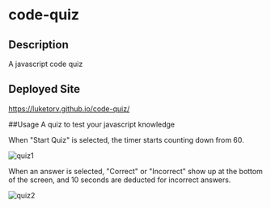 # code-quiz
## Description
A javascript code quiz

## Deployed Site
https://luketorv.github.io/code-quiz/

##Usage
A quiz to test your javascript knowledge

When "Start Quiz" is selected, the timer starts counting down from 60.

![quiz1](https://user-images.githubusercontent.com/104324965/172070698-c6263f6d-4db8-405f-8c6e-431b62efc050.jpg)

When an answer is selected, "Correct" or "Incorrect" show up at the bottom of the screen, and 10 seconds are deducted for incorrect answers.

![quiz2](https://user-images.githubusercontent.com/104324965/172070700-94848a40-a5f7-4ec6-a6ce-778eae3de094.jpg)
